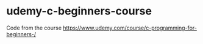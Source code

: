 # udemy-c-beginners-course

Code from the course https://www.udemy.com/course/c-programming-for-beginners-/